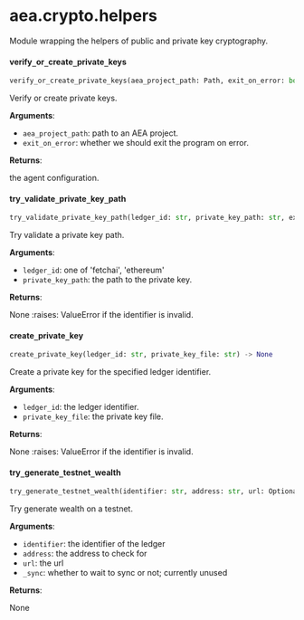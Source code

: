 <a name="aea.crypto.helpers"></a>
# aea.crypto.helpers

Module wrapping the helpers of public and private key cryptography.

<a name="aea.crypto.helpers.verify_or_create_private_keys"></a>
#### verify`_`or`_`create`_`private`_`keys

```python
verify_or_create_private_keys(aea_project_path: Path, exit_on_error: bool = True) -> AgentConfig
```

Verify or create private keys.

**Arguments**:

- `aea_project_path`: path to an AEA project.
- `exit_on_error`: whether we should exit the program on error.

**Returns**:

the agent configuration.

<a name="aea.crypto.helpers.try_validate_private_key_path"></a>
#### try`_`validate`_`private`_`key`_`path

```python
try_validate_private_key_path(ledger_id: str, private_key_path: str, exit_on_error: bool = True) -> None
```

Try validate a private key path.

**Arguments**:

- `ledger_id`: one of 'fetchai', 'ethereum'
- `private_key_path`: the path to the private key.

**Returns**:

None
:raises: ValueError if the identifier is invalid.

<a name="aea.crypto.helpers.create_private_key"></a>
#### create`_`private`_`key

```python
create_private_key(ledger_id: str, private_key_file: str) -> None
```

Create a private key for the specified ledger identifier.

**Arguments**:

- `ledger_id`: the ledger identifier.
- `private_key_file`: the private key file.

**Returns**:

None
:raises: ValueError if the identifier is invalid.

<a name="aea.crypto.helpers.try_generate_testnet_wealth"></a>
#### try`_`generate`_`testnet`_`wealth

```python
try_generate_testnet_wealth(identifier: str, address: str, url: Optional[str] = None, _sync: bool = True) -> None
```

Try generate wealth on a testnet.

**Arguments**:

- `identifier`: the identifier of the ledger
- `address`: the address to check for
- `url`: the url
- `_sync`: whether to wait to sync or not; currently unused

**Returns**:

None

